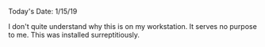 Today's Date: 1/15/19

I don't quite understand why this is on my workstation. It serves no purpose to me. This was installed surreptitiously.
